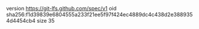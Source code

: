 version https://git-lfs.github.com/spec/v1
oid sha256:f1d39839e6804555a233f21ee5f97f424ec4889dc4c438d2e3889354d4454cb4
size 35
